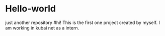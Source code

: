 # Hello-world
just another repository
#hi! This is the first one project created by myself.
I am working in kubai net as a intern.
